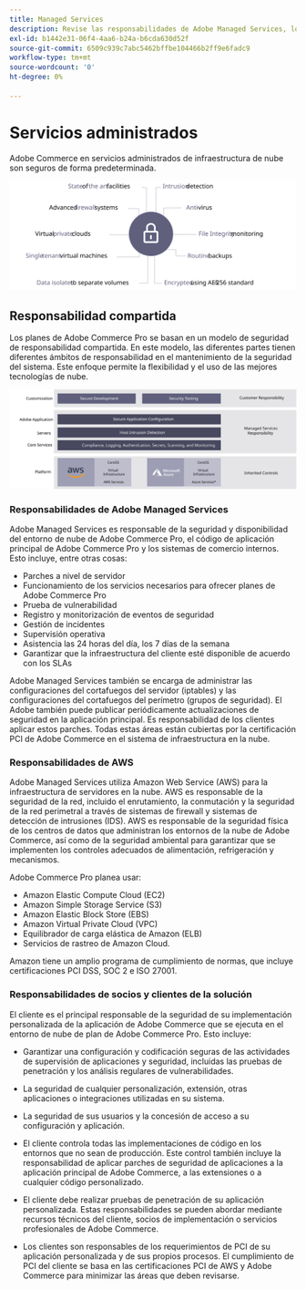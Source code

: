 ```yaml
---
title: Managed Services
description: Revise las responsabilidades de Adobe Managed Services, los clientes y los proveedores de servicios en la nube para su Adobe Commerce en la implementación de la infraestructura en la nube.
exl-id: b1442e31-06f4-4aa6-b24a-b6cda630d52f
source-git-commit: 6509c939c7abc5462bffbe104466b2ff9e6fadc9
workflow-type: tm+mt
source-wordcount: '0'
ht-degree: 0%

---
```


# Servicios administrados

Adobe Commerce en servicios administrados de infraestructura de nube son seguros de forma predeterminada.

![Diagrama que muestra los servicios administrados de Adobe Commerce](../../../assets/playbooks/managed-services.svg)

## Responsabilidad compartida

Los planes de Adobe Commerce Pro se basan en un modelo de seguridad de responsabilidad compartida. En este modelo, las diferentes partes tienen diferentes ámbitos de responsabilidad en el mantenimiento de la seguridad del sistema. Este enfoque permite la flexibilidad y el uso de las mejores tecnologías de nube.

![Diagrama que muestra el modelo de responsabilidad compartida de Adobe Commerce](../../../assets/playbooks/shared-responsibility.svg)

### Responsabilidades de Adobe Managed Services

Adobe Managed Services es responsable de la seguridad y disponibilidad del entorno de nube de Adobe Commerce Pro, el código de aplicación principal de Adobe Commerce Pro y los sistemas de comercio internos. Esto incluye, entre otras cosas:

- Parches a nivel de servidor
- Funcionamiento de los servicios necesarios para ofrecer planes de Adobe Commerce Pro
- Prueba de vulnerabilidad
- Registro y monitorización de eventos de seguridad
- Gestión de incidentes
- Supervisión operativa
- Asistencia las 24 horas del día, los 7 días de la semana
- Garantizar que la infraestructura del cliente esté disponible de acuerdo con los SLAs

Adobe Managed Services también se encarga de administrar las configuraciones del cortafuegos del servidor (iptables) y las configuraciones del cortafuegos del perímetro (grupos de seguridad). El Adobe también puede publicar periódicamente actualizaciones de seguridad en la aplicación principal. Es responsabilidad de los clientes aplicar estos parches. Todas estas áreas están cubiertas por la certificación PCI de Adobe Commerce en el sistema de infraestructura en la nube.

### Responsabilidades de AWS

Adobe Managed Services utiliza Amazon Web Service (AWS) para la infraestructura de servidores en la nube. AWS es responsable de la seguridad de la red, incluido el enrutamiento, la conmutación y la seguridad de la red perimetral a través de sistemas de firewall y sistemas de detección de intrusiones (IDS). AWS es responsable de la seguridad física de los centros de datos que administran los entornos de la nube de Adobe Commerce, así como de la seguridad ambiental para garantizar que se implementen los controles adecuados de alimentación, refrigeración y mecanismos.

Adobe Commerce Pro planea usar:

- Amazon Elastic Compute Cloud (EC2)
- Amazon Simple Storage Service (S3)
- Amazon Elastic Block Store (EBS)
- Amazon Virtual Private Cloud (VPC)
- Equilibrador de carga elástica de Amazon (ELB)
- Servicios de rastreo de Amazon Cloud.

Amazon tiene un amplio programa de cumplimiento de normas, que incluye certificaciones PCI DSS, SOC 2 e ISO 27001.

### Responsabilidades de socios y clientes de la solución

El cliente es el principal responsable de la seguridad de su implementación personalizada de la aplicación de Adobe Commerce que se ejecuta en el entorno de nube de plan de Adobe Commerce Pro. Esto incluye:

- Garantizar una configuración y codificación seguras de las actividades de supervisión de aplicaciones y seguridad, incluidas las pruebas de penetración y los análisis regulares de vulnerabilidades.

- La seguridad de cualquier personalización, extensión, otras aplicaciones o integraciones utilizadas en su sistema.

- La seguridad de sus usuarios y la concesión de acceso a su configuración y aplicación.

- El cliente controla todas las implementaciones de código en los entornos que no sean de producción. Este control también incluye la responsabilidad de aplicar parches de seguridad de aplicaciones a la aplicación principal de Adobe Commerce, a las extensiones o a cualquier código personalizado.

- El cliente debe realizar pruebas de penetración de su aplicación personalizada. Estas responsabilidades se pueden abordar mediante recursos técnicos del cliente, socios de implementación o servicios profesionales de Adobe Commerce.

- Los clientes son responsables de los requerimientos de PCI de su aplicación personalizada y de sus propios procesos. El cumplimiento de PCI del cliente se basa en las certificaciones PCI de AWS y Adobe Commerce para minimizar las áreas que deben revisarse.
